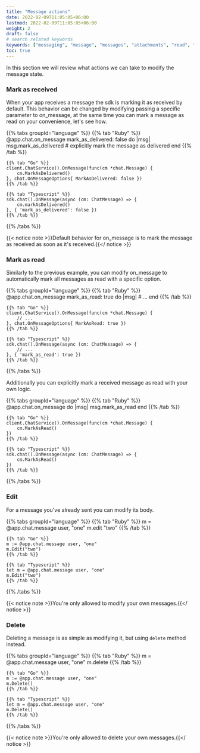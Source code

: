 ```yaml
---
title: "Message actions"
date: 2022-02-09T11:05:05+06:00
lastmod: 2022-02-09T11:05:05+06:00
weight: 2
draft: false
# search related keywords
keywords: ["messaging", "message", "messages", "attachments", "read", "delivered", "edit", "delete", "remove"]
toc: true
---
```


In this section we will review what actions we can take to modify the message state. 

### Mark as received

When your app receives a message the sdk is marking it as received by default. This behavior can be changed by modifying passing a specific parameter to on_message, at the same time you can mark a message as read on your convenience, let's see how.

{{% tabs groupId="language" %}}
    {{% tab "Ruby" %}}
    @app.chat.on_message mark_as_delivered: false do |msg|
        msg.mark_as_delivered # explicitly mark the message as delivered
    end
    {{% /tab %}}

    {{% tab "Go" %}}
    client.ChatService().OnMessage(func(cm *chat.Message) {
        cm.MarkAsDelivered()
    }, chat.OnMessageOptions{ MarkAsDelivered: false })
    {{% /tab %}}

    {{% tab "Typescript" %}}
    sdk.chat().OnMessage(async (cm: ChatMessage) => {
        cm.markAsDelivered()
    }, { 'mark_as_delivered': false })
    {{% /tab %}}
{{% /tabs %}}

{{< notice note >}}Default behavior for on_message is to mark the message as received as soon as it's received.{{</ notice >}}

### Mark as read

Similarly to the previous example, you can modify on_message to automatically mark all messages as read with a specific option.

{{% tabs groupId="language" %}}
    {{% tab "Ruby" %}}
    @app.chat.on_message mark_as_read: true do |msg|
        # ...
    end
    {{% /tab %}}

    {{% tab "Go" %}}
    client.ChatService().OnMessage(func(cm *chat.Message) {
        // ...
    }, chat.OnMessageOptions{ MarkAsRead: true })
    {{% /tab %}}

    {{% tab "Typescript" %}}
    sdk.chat().OnMessage(async (cm: ChatMessage) => {
        // ...
    }, { 'mark_as_read': true })
    {{% /tab %}}
{{% /tabs %}}

Additionally you can explicitly mark a received message as read with your own logic.

{{% tabs groupId="language" %}}
    {{% tab "Ruby" %}}
    @app.chat.on_message do |msg|
        msg.mark_as_read
    end
    {{% /tab %}}

    {{% tab "Go" %}}
    client.ChatService().OnMessage(func(cm *chat.Message) {
        cm.MarkAsRead()
    })
    {{% /tab %}}

    {{% tab "Typescript" %}}
    sdk.chat().OnMessage(async (cm: ChatMessage) => {
        cm.MarkAsRead()
    })
    {{% /tab %}}
{{% /tabs %}}


### Edit

For a message you've already sent you can modify its body.

{{% tabs groupId="language" %}}
    {{% tab "Ruby" %}}
    m = @app.chat.message user, "one"
    m.edit "two"
    {{% /tab %}}

    {{% tab "Go" %}}
    m := @app.chat.message user, "one"
    m.Edit("two")
    {{% /tab %}}

    {{% tab "Typescript" %}}
    let m = @app.chat.message user, "one"
    m.Edit("two")
    {{% /tab %}}
{{% /tabs %}}


{{< notice note >}}You're only allowed to modify your own messages.{{</ notice >}}

### Delete

Deleting a message is as simple as modifying it, but using `delete` method instead.

{{% tabs groupId="language" %}}
    {{% tab "Ruby" %}}
    m = @app.chat.message user, "one"
    m.delete
    {{% /tab %}}

    {{% tab "Go" %}}
    m := @app.chat.message user, "one"
    m.Delete()
    {{% /tab %}}

    {{% tab "Typescript" %}}
    let m = @app.chat.message user, "one"
    m.Delete()
    {{% /tab %}}
{{% /tabs %}}

{{< notice note >}}You're only allowed to delete your own messages.{{</ notice >}}
